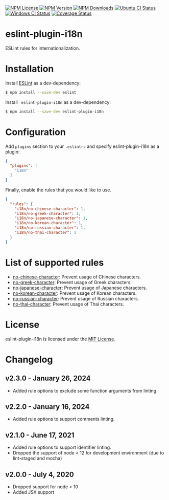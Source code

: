 [![NPM License][npm-license-image]][npm-license-url]
[![NPM Version][npm-version-image]][npm-version-url]
[![NPM Downloads][npm-downloads-image]][npm-downloads-url]
[![Ubuntu CI Status][github-actions-linux-image]][github-actions-linux-url]
[![Windows CI Status][github-actions-win-image]][github-actions-win-url]
[![Coverage Status][codecov-image]][codecov-url]

[npm-license-image]: https://img.shields.io/npm/l/eslint-plugin-i18n.svg
[npm-license-url]: https://www.npmjs.com/package/eslint-plugin-i18n
[npm-version-image]: https://img.shields.io/npm/v/eslint-plugin-i18n.svg
[npm-version-url]: https://www.npmjs.com/package/eslint-plugin-i18n
[npm-downloads-image]: https://img.shields.io/npm/dt/eslint-plugin-i18n.svg
[npm-downloads-url]: https://www.npmjs.com/package/eslint-plugin-i18n
[github-actions-linux-image]: https://github.com/chejen/eslint-plugin-i18n/actions/workflows/linux.yml/badge.svg
[github-actions-linux-url]: https://github.com/chejen/eslint-plugin-i18n/actions/workflows/linux.yml
[github-actions-win-image]: https://github.com/chejen/eslint-plugin-i18n/actions/workflows/windows.yml/badge.svg
[github-actions-win-url]: https://github.com/chejen/eslint-plugin-i18n/actions/workflows/windows.yml
[codecov-image]: https://codecov.io/github/chejen/eslint-plugin-i18n/branch/master/graph/badge.svg?branch=master
[codecov-url]: https://app.codecov.io/gh/chejen/eslint-plugin-i18n?branch=master


eslint-plugin-i18n
===================

ESLint rules for internationalization.

# Installation

Install [ESLint](https://www.github.com/eslint/eslint) as a dev-dependency:

```sh
$ npm install --save-dev eslint
```

Install ` eslint-plugin-i18n` as a dev-dependency:

```sh
$ npm install --save-dev eslint-plugin-i18n
```

# Configuration

Add `plugins` section to your `.eslintrc` and specify eslint-plugin-i18n as a plugin:

```json
{
  "plugins": [
    "i18n"
  ]
}
```

Finally, enable the rules that you would like to use.

```json
{
  "rules": {
    "i18n/no-chinese-character": 1,
    "i18n/no-greek-character": 1,
    "i18n/no-japanese-character": 1,
    "i18n/no-korean-character": 1,
    "i18n/no-russian-character": 1,
    "i18n/no-thai-character": 1
  }
}
```


# List of supported rules

* [no-chinese-character](docs/rules/no-chinese-character.md): Prevent usage of Chinese characters.
* [no-greek-character](docs/rules/no-greek-character.md): Prevent usage of Greek characters.
* [no-japanese-character](docs/rules/no-japanese-character.md): Prevent usage of Japanese characters.
* [no-korean-character](docs/rules/no-korean-character.md): Prevent usage of Korean characters.
* [no-russian-character](docs/rules/no-russian-character.md): Prevent usage of Russian characters.
* [no-thai-character](docs/rules/no-thai-character.md): Prevent usage of Thai characters.


# License

eslint-plugin-i18n is licensed under the [MIT License](http://www.opensource.org/licenses/mit-license.php).


# Changelog

## v2.3.0 - January 26, 2024
- Added rule options to exclude some function arguments from linting.

## v2.2.0 - January 16, 2024
- Added rule options to support comments linting.

## v2.1.0 - June 17, 2021
- Added rule options to support identifier linting.
- Dropped the support of node < 12 for development environment (due to lint-staged and mocha)

## v2.0.0 - July 4, 2020
- Dropped support for node < 10
- Added JSX support
